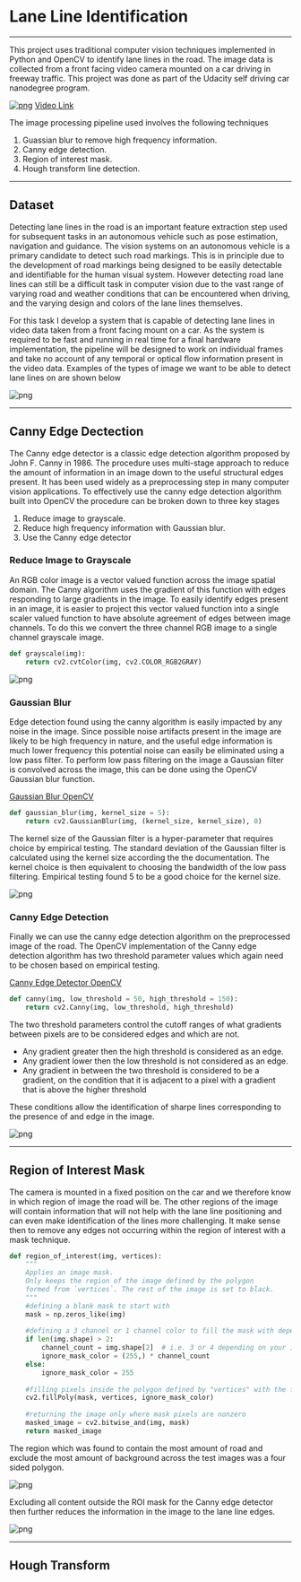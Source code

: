# Lane Line Identification
***
This project uses traditional computer vision techniques implemented in Python and OpenCV to identify lane lines in the road. The image data is collected from a front facing video camera mounted on a car driving in freeway traffic. This project was done as part of the Udacity self driving car nanodegree program.


[![png](image_output/output1.png)](https://youtu.be/gcRVc0u5Qr0)
[Video Link](https://youtu.be/gcRVc0u5Qr0)

The image processing pipeline used involves the following techniques

1. Guassian blur to remove high frequency information.
2. Canny edge detection.
3. Region of interest mask.
4. Hough transform line detection.


***
## Dataset

Detecting lane lines in the road is an important feature extraction step used for subsequent tasks in an autonomous vehicle such as pose estimation, navigation and guidance. The vision systems on an autonomous vehicle is a primary candidate to detect such road markings. This is in principle due to the development of road markings being designed to be easily detectable and identifiable for the human visual system. However detecting road lane lines can still be a difficult task in computer vision due to the vast range of varying road and weather conditions that can be encountered when driving, and the varying design and colors of the lane lines themselves. 

For this task I develop a system that is capable of detecting lane lines in video data taken from a front facing mount on a car. As the system is required to be fast and running in real time for a final hardware implementation, the pipeline will be designed to work on individual frames and take no account of any temporal or optical flow information present in the video data. Examples of the types of image we want to be able to detect lane lines on are shown below


![png](image_output/Inputimages.png)

***
## Canny Edge Dectection

The Canny edge detector is a classic edge detection algorithm proposed by John F. Canny in 1986. The procedure uses multi-stage approach to reduce the amount of information in an image down to the useful structural edges present. It has been used widely as a preprocessing step in many computer vision applications. To effectively use the canny edge detection algorithm built into OpenCV the procedure can be broken down to three key stages

1. Reduce image to grayscale.
2. Reduce high frequency information with Gaussian blur.
3. Use the Canny edge detector

### Reduce Image to Grayscale

An RGB color image is a vector valued function across the image spatial domain. The Canny algorithm uses the gradient of this function with edges responding to large gradients in the image. To easily identify edges present in an image, it is easier to project this vector valued function into a single scaler valued function to have absolute agreement of edges between image channels. To do this we convert the three channel RGB image to a single channel grayscale image.

```python
def grayscale(img):
    return cv2.cvtColor(img, cv2.COLOR_RGB2GRAY)
```

![png](image_output/grayscale_images.png)

### Gaussian Blur

Edge detection found using the canny algorithm is easily impacted by any noise in the image. Since possible noise artifacts present in the image are likely to be high frequency in nature, and the useful edge information is much lower frequency this potential noise can easily be eliminated using a low pass filter. To perform low pass filtering on the image a Gaussian filter is convolved across the image, this can be done using the OpenCV Gaussian blur function. 

[Gaussian Blur OpenCV](https://docs.opencv.org/2.4/modules/imgproc/doc/filtering.html?highlight=gaussianblur#gaussianblur)

```python
def gaussian_blur(img, kernel_size = 5):
    return cv2.GaussianBlur(img, (kernel_size, kernel_size), 0)
```

The kernel size of the Gaussian filter is a hyper-parameter that requires choice by empirical testing. The standard deviation of the Gaussian filter is calculated using the kernel size according the the documentation. The kernel choice is then equivalent to choosing the bandwidth of the low pass filtering. Empirical testing found 5 to be a good choice for the kernel size. 

![png](image_output/Gaussian_blur.png)

### Canny Edge Detection
Finally we can use the canny edge detection algorithm on the preprocessed image of the road. The OpenCV implementation of the Canny edge detection algorithm has two threshold parameter values which again need to be chosen based on empirical testing.

[Canny Edge Detector OpenCV](https://docs.opencv.org/2.4/doc/tutorials/imgproc/imgtrans/canny_detector/canny_detector.html)


```python
def canny(img, low_threshold = 50, high_threshold = 150):
    return cv2.Canny(img, low_threshold, high_threshold)
```
The two threshold parameters control the cutoff ranges of what gradients between pixels are to be considered edges and which are not.

- Any gradient greater then the high threshold is considered as an edge.
- Any gradient lower then the low threshold is not considered as an edge.
- Any gradient in between the two threshold is considered to be a gradient, on the condition that it is adjacent to a pixel with a gradient that is above the higher threshold

These conditions allow the identification of sharpe lines corresponding to the presence of and edge in the image.

![png](image_output/Canny_edge_image.png)

***
## Region of Interest Mask

The camera is mounted in a fixed position on the car and we therefore know in which region of image the road will be. The other regions of the image will contain information that will not help with the lane line positioning and can even make identification of the lines more challenging. It make sense then to remove any edges not occurring within the region of interest with a mask technique.

```python
def region_of_interest(img, vertices):
    """
    Applies an image mask.
    Only keeps the region of the image defined by the polygon
    formed from `vertices`. The rest of the image is set to black.
    """
    #defining a blank mask to start with
    mask = np.zeros_like(img)   
    
    #defining a 3 channel or 1 channel color to fill the mask with depending on the input image
    if len(img.shape) > 2:
        channel_count = img.shape[2]  # i.e. 3 or 4 depending on your image
        ignore_mask_color = (255,) * channel_count
    else:
        ignore_mask_color = 255
        
    #filling pixels inside the polygon defined by "vertices" with the fill color    
    cv2.fillPoly(mask, vertices, ignore_mask_color)
    
    #returning the image only where mask pixels are nonzero
    masked_image = cv2.bitwise_and(img, mask)
    return masked_image
```

The region which was found to contain the most amount of road and exclude the most amount of background across the test images was a four sided polygon.


![png](image_output/ROI_vis.png)

Excluding all content outside the ROI mask for the Canny edge detector then further reduces the information in the image to the lane line edges.


![png](image_output/ROI_canny.png)

***
## Hough Transform

